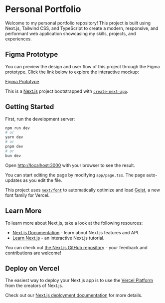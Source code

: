 # Personal Portfolio

Welcome to my personal portfolio repository! This project is built using Next.js, Tailwind CSS, and TypeScript to create a modern, responsive, and performant web application showcasing my skills, projects, and experiences.

## Figma Prototype

You can preview the design and user flow of this project through the Figma prototype. Click the link below to explore the interactive mockup:

[Figma Prototype](https://www.figma.com/proto/e6Pip21AYgD1fE6a9pYS1P/serzv?node-id=28-303&t=UBUqKjSnplZcpHop-1&scaling=scale-down&content-scaling=fixed&page-id=0%3A1&starting-point-node-id=47%3A2&show-proto-sidebar=1)

This is a [Next.js](https://nextjs.org) project bootstrapped with [`create-next-app`](https://nextjs.org/docs/app/api-reference/cli/create-next-app).

## Getting Started

First, run the development server:

```bash
npm run dev
# or
yarn dev
# or
pnpm dev
# or
bun dev
```

Open [http://localhost:3000](http://localhost:3000) with your browser to see the result.

You can start editing the page by modifying `app/page.tsx`. The page auto-updates as you edit the file.

This project uses [`next/font`](https://nextjs.org/docs/app/building-your-application/optimizing/fonts) to automatically optimize and load [Geist](https://vercel.com/font), a new font family for Vercel.

## Learn More

To learn more about Next.js, take a look at the following resources:

- [Next.js Documentation](https://nextjs.org/docs) - learn about Next.js features and API.
- [Learn Next.js](https://nextjs.org/learn) - an interactive Next.js tutorial.

You can check out [the Next.js GitHub repository](https://github.com/vercel/next.js) - your feedback and contributions are welcome!

## Deploy on Vercel

The easiest way to deploy your Next.js app is to use the [Vercel Platform](https://vercel.com/new?utm_medium=default-template&filter=next.js&utm_source=create-next-app&utm_campaign=create-next-app-readme) from the creators of Next.js.

Check out our [Next.js deployment documentation](https://nextjs.org/docs/app/building-your-application/deploying) for more details.
